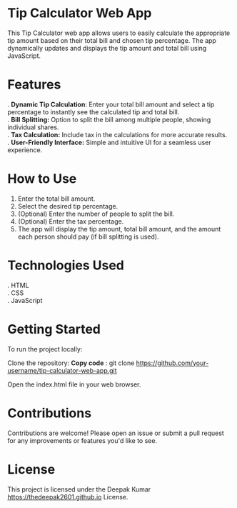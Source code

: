 # Tip Calculator Web App

This Tip Calculator web app allows users to easily calculate the appropriate tip amount based on their total bill and chosen tip percentage. The app dynamically updates and displays the tip amount and total bill using JavaScript.

# Features

. **Dynamic Tip Calculation**: Enter your total bill amount and select a tip percentage to instantly see the calculated tip and total bill.<br>
. **Bill Splitting:** Option to split the bill among multiple people, showing individual shares.<br>
. **Tax Calculation:** Include tax in the calculations for more accurate results.<br>
. **User-Friendly Interface:** Simple and intuitive UI for a seamless user experience.<br>

# How to Use

1. Enter the total bill amount.
2. Select the desired tip percentage.
3. (Optional) Enter the number of people to split the bill.
4. (Optional) Enter the tax percentage.
5. The app will display the tip amount, total bill amount, and the amount each person should pay (if bill splitting is used).

# Technologies Used

. HTML<br>
. CSS<br>
. JavaScript

# Getting Started

To run the project locally:

Clone the repository:
**Copy code** : git clone https://github.com/your-username/tip-calculator-web-app.git

Open the index.html file in your web browser.

# Contributions

Contributions are welcome! Please open an issue or submit a pull request for any improvements or features you'd like to see.


# License

This project is licensed under the Deepak Kumar https://thedeepak2601.github.io License.
